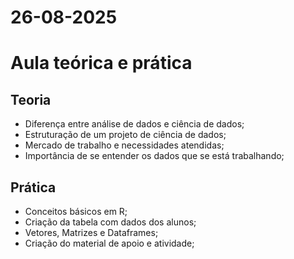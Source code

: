  

# 26-08-2025
# Aula teórica e prática

## Teoria
- Diferença entre análise de dados e ciência de dados;
- Estruturação de um projeto de ciência de dados;
- Mercado de trabalho e necessidades atendidas;
- Importância de se entender os dados que se está trabalhando;

## Prática
- Conceitos básicos em R;
- Criação da tabela com dados dos alunos;
- Vetores, Matrizes e Dataframes;
- Criação do material de apoio e atividade;
